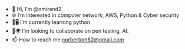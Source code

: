 - 👋 Hi, I’m @nmirand2
- 🌐 I’m interested in computer network, AWS, Python & Cyber security
- 🌱🖥️ I’m currently learning python
- 🦾🌍 I’m looking to collaborate on pen testing, AI.
- 📫 How to reach me norbertom62@gmail.com

<!---
nmirand2/nmirand2 is a ✨ special ✨ repository because its `README.md` (this file) appears on your GitHub profile.
You can click the Preview link to take a look at your changes.
--->
